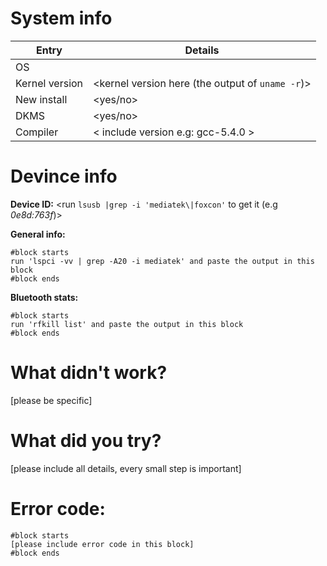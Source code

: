 # System info

Entry | Details
----- | -------
OS | <put your os name here>
Kernel version | <kernel version here (the output of `uname -r`)>
New install | <yes/no>
DKMS | <yes/no>
Compiler | < include version e.g: gcc-5.4.0 >

# Devince info

**Device ID:** <run `lsusb |grep -i 'mediatek\|foxcon'` to get it (e.g *0e8d:763f*)>

**General info:**

```
#block starts
run 'lspci -vv | grep -A20 -i mediatek' and paste the output in this block
#block ends
```

**Bluetooth stats:**

```
#block starts
run 'rfkill list' and paste the output in this block
#block ends
```

# What didn't work?
[please be specific]







# What did you try?
[please include all details, every small step is important]


# Error code:

```
#block starts
[please include error code in this block]
#block ends
```

